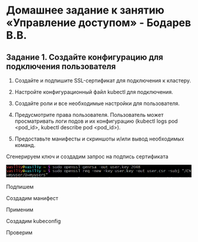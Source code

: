 # Домашнее задание к занятию «Управление доступом» - Бодарев В.В.

## Задание 1. Создайте конфигурацию для подключения пользователя

1.	Создайте и подпишите SSL-сертификат для подключения к кластеру.

2.	Настройте конфигурационный файл kubectl для подключения.

3.	Создайте роли и все необходимые настройки для пользователя.

4.	Предусмотрите права пользователя. Пользователь может просматривать логи подов и их конфигурацию (kubectl logs pod <pod_id>, kubectl describe pod <pod_id>).

5.	Предоставьте манифесты и скриншоты и/или вывод необходимых команд.

Сгенерируем ключ и создадим запрос на подпись сертификата

![image alt](https://github.com/vasionxxx/kuber-homeworks/blob/main/2.4/11.png)

Подпишем 



Создадим манифест

Применим

Создадим kubeconfig 

Проверим








